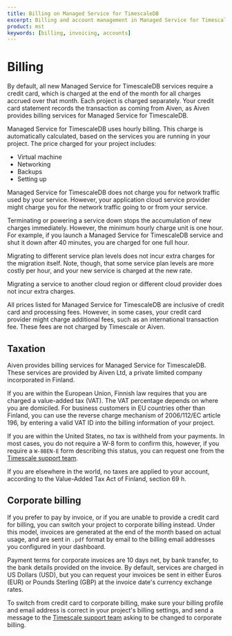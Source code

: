 ```yaml
---
title: Billing on Managed Service for TimescaleDB
excerpt: Billing and account management in Managed Service for TimescaleDB
product: mst
keywords: [billing, invoicing, accounts]
---
```


# Billing

By default, all new Managed Service for TimescaleDB services require a credit
card, which is charged at the end of the month for all charges accrued over that
month. Each project is charged separately. Your credit card statement records
the transaction as coming from Aiven, as Aiven provides billing services for
Managed Service for TimescaleDB.

Managed Service for TimescaleDB uses hourly billing. This charge is
automatically calculated, based on the services you are running in your
project. The price charged for your project includes:

*   Virtual machine
*   Networking
*   Backups
*   Setting up

<Highlight type="note">
Managed Service for TimescaleDB does not charge you for network traffic used by
your service. However, your application cloud service provider might charge you
for the network traffic going to or from your service.
</Highlight>

Terminating or powering a service down stops the accumulation of new charges
immediately. However, the minimum hourly charge unit is one hour. For example,
if you launch a Managed Service for TimescaleDB service and shut it down after
40 minutes, you are charged for one full hour.

Migrating to different service plan levels does not incur extra charges for the
migration itself. Note, though, that some service plan levels are more costly
per hour, and your new service is charged at the new rate.

Migrating a service to another cloud region or different cloud provider does not
incur extra charges.

<Highlight type="note">
All prices listed for Managed Service for TimescaleDB are inclusive of credit
card and processing fees. However, in some cases, your credit card provider
might charge additional fees, such as an international transaction fee. These
fees are not charged by Timescale or Aiven.
</Highlight>

## Taxation

Aiven provides billing services for Managed Service for TimescaleDB. These
services are provided by Aiven Ltd, a private limited company incorporated in
Finland.

If you are within the European Union, Finnish law requires that you are charged
a value-added tax (VAT). The VAT percentage depends on where you are domiciled.
For business customers in EU countries other than Finland, you can use the
reverse charge mechanism of 2006/112/EC article 196, by entering a valid VAT ID
into the billing information of your project.

If you are within the United States, no tax is withheld from your payments. In
most cases, you do not require a W-8 form to confirm this, however, if you
require a `W-8BEN-E` form describing this status, you can request one from the
[Timescale support team][timescale-support].

If you are elsewhere in the world, no taxes are applied to your account,
according to the Value-Added Tax Act of Finland, section 69&nbsp;h.

## Corporate billing

If you prefer to pay by invoice, or if you are unable to provide a credit card
for billing, you can switch your project to corporate billing instead. Under
this model, invoices are generated at the end of the month based on actual
usage, and are sent in `.pdf` format by email to the billing email addresses you
configured in your dashboard.

Payment terms for corporate invoices are 10 days net, by bank transfer, to the
bank details provided on the invoice. By default, services are charged in US
Dollars (USD), but you can request your invoices be sent in either Euros (EUR)
or Pounds Sterling (GBP) at the invoice date's currency exchange rates.

To switch from credit card to corporate billing, make sure your billing profile
and email address is correct in your project's billing settings, and send a message
to the [Timescale support team][timescale-support] asking to be changed to corporate
billing.

[timescale-support]: https://www.timescale.com/support
